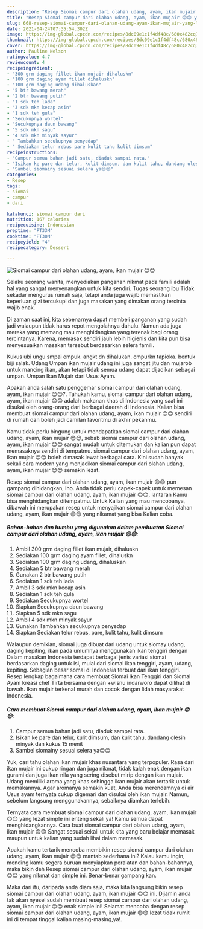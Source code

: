 ```yaml
---
description: "Resep Siomai campur dari olahan udang, ayam, ikan mujair 😊😊 yang lezat dan Mudah Dibuat"
title: "Resep Siomai campur dari olahan udang, ayam, ikan mujair 😊😊 yang lezat dan Mudah Dibuat"
slug: 668-resep-siomai-campur-dari-olahan-udang-ayam-ikan-mujair-yang-lezat-dan-mudah-dibuat
date: 2021-04-24T07:35:54.302Z
image: https://img-global.cpcdn.com/recipes/8dc09e1c1f4df48c/680x482cq70/siomai-campur-dari-olahan-udang-ayam-ikan-mujair-😊😊-foto-resep-utama.jpg
thumbnail: https://img-global.cpcdn.com/recipes/8dc09e1c1f4df48c/680x482cq70/siomai-campur-dari-olahan-udang-ayam-ikan-mujair-😊😊-foto-resep-utama.jpg
cover: https://img-global.cpcdn.com/recipes/8dc09e1c1f4df48c/680x482cq70/siomai-campur-dari-olahan-udang-ayam-ikan-mujair-😊😊-foto-resep-utama.jpg
author: Pauline Nelson
ratingvalue: 4.7
reviewcount: 4
recipeingredient:
- "300 grm daging fillet ikan mujair dihaluskn"
- "100 grm daging ayam fillet dihaluskn"
- "100 grm daging udang dihaluskan"
- "5 btr bawang merah"
- "2 btr bawang putih"
- "1 sdk teh lada"
- "3 sdk mkn kecap asin"
- "1 sdk teh gula"
- "Secukupnya wortel"
- "Secukupnya daun bawang"
- "5 sdk mkn sagu"
- "4 sdk mkn minyak sayur"
- " Tambahkan secukupnya penyedap"
- " Sediakan telur rebus pare kulit tahu kulit dimsum"
recipeinstructions:
- "Campur semua bahan jadi satu, diaduk sampai rata."
- "Isikan ke pare dan telur, kulit dimsum, dan kulit tahu, dandang olesin minyak dan kukus 15 menit"
- "Sambel siomainy sesuai selera ya😊😊"
categories:
- Resep
tags:
- siomai
- campur
- dari

katakunci: siomai campur dari 
nutrition: 167 calories
recipecuisine: Indonesian
preptime: "PT33M"
cooktime: "PT30M"
recipeyield: "4"
recipecategory: Dessert

---
```



![Siomai campur dari olahan udang, ayam, ikan mujair 😊😊](https://img-global.cpcdn.com/recipes/8dc09e1c1f4df48c/680x482cq70/siomai-campur-dari-olahan-udang-ayam-ikan-mujair-😊😊-foto-resep-utama.jpg)

Selaku seorang wanita, menyediakan panganan nikmat pada famili adalah hal yang sangat menyenangkan untuk kita sendiri. Tugas seorang ibu Tidak sekadar mengurus rumah saja, tetapi anda juga wajib memastikan keperluan gizi tercukupi dan juga masakan yang dimakan orang tercinta wajib enak.

Di zaman  saat ini, kita sebenarnya dapat membeli panganan yang sudah jadi walaupun tidak harus repot mengolahnya dahulu. Namun ada juga mereka yang memang mau menghidangkan yang terenak bagi orang tercintanya. Karena, memasak sendiri jauh lebih higienis dan kita pun bisa menyesuaikan masakan tersebut berdasarkan selera famili. 

Kukus ubi ungu smpai empuk. angkt dn dihalukan. cmpurkn tapioka. bentuk biji salak. Udang Umpan ikan mujair udang ini juga sangat jitu dan mujarob untuk mancing ikan, akan tetapi tidak semua udang dapat dijadikan sebagai umpan. Umpan Ikan Mujair dari Usus Ayam.

Apakah anda salah satu penggemar siomai campur dari olahan udang, ayam, ikan mujair 😊😊?. Tahukah kamu, siomai campur dari olahan udang, ayam, ikan mujair 😊😊 adalah makanan khas di Indonesia yang saat ini disukai oleh orang-orang dari berbagai daerah di Indonesia. Kalian bisa membuat siomai campur dari olahan udang, ayam, ikan mujair 😊😊 sendiri di rumah dan boleh jadi camilan favoritmu di akhir pekanmu.

Kamu tidak perlu bingung untuk mendapatkan siomai campur dari olahan udang, ayam, ikan mujair 😊😊, sebab siomai campur dari olahan udang, ayam, ikan mujair 😊😊 sangat mudah untuk ditemukan dan kalian pun dapat memasaknya sendiri di tempatmu. siomai campur dari olahan udang, ayam, ikan mujair 😊😊 boleh dimasak lewat berbagai cara. Kini sudah banyak sekali cara modern yang menjadikan siomai campur dari olahan udang, ayam, ikan mujair 😊😊 semakin lezat.

Resep siomai campur dari olahan udang, ayam, ikan mujair 😊😊 pun gampang dihidangkan, lho. Anda tidak perlu capek-capek untuk memesan siomai campur dari olahan udang, ayam, ikan mujair 😊😊, lantaran Kamu bisa menghidangkan ditempatmu. Untuk Kalian yang mau mencobanya, dibawah ini merupakan resep untuk menyajikan siomai campur dari olahan udang, ayam, ikan mujair 😊😊 yang nikamat yang bisa Kalian coba.

<!--inarticleads1-->

##### Bahan-bahan dan bumbu yang digunakan dalam pembuatan Siomai campur dari olahan udang, ayam, ikan mujair 😊😊:

1. Ambil 300 grm daging fillet ikan mujair, dihaluskn
1. Sediakan 100 grm daging ayam fillet, dihaluskn
1. Sediakan 100 grm daging udang, dihaluskan
1. Sediakan 5 btr bawang merah
1. Gunakan 2 btr bawang putih
1. Sediakan 1 sdk teh lada
1. Ambil 3 sdk mkn kecap asin
1. Sediakan 1 sdk teh gula
1. Sediakan Secukupnya wortel
1. Siapkan Secukupnya daun bawang
1. Siapkan 5 sdk mkn sagu
1. Ambil 4 sdk mkn minyak sayur
1. Gunakan  Tambahkan secukupnya penyedap
1. Siapkan  Sediakan telur rebus, pare, kulit tahu, kulit dimsum


Walaupun demikian, siomai juga dibuat dari udang untuk siomay udang, daging kepiting, ikan pada umumnya menggunakan ikan tenggiri dengan Dalam masakan Indonesia terdapat berbagai jenis variasi siomai berdasarkan daging untuk isi, mulai dari siomai ikan tenggiri, ayam, udang, kepiting. Sebagian besar somai di Indonesia terbuat dari ikan tenggiri. Resep lengkap bagaimana cara membuat Siomai Ikan Tenggiri dan Siomai Ayam kreasi chef Tirta bersama dengan +wisnu indarworo dapat dilihat di bawah. Ikan mujair terkenal murah dan cocok dengan lidah masyarakat Indonesia. 

<!--inarticleads2-->

##### Cara membuat Siomai campur dari olahan udang, ayam, ikan mujair 😊😊:

1. Campur semua bahan jadi satu, diaduk sampai rata.
1. Isikan ke pare dan telur, kulit dimsum, dan kulit tahu, dandang olesin minyak dan kukus 15 menit
1. Sambel siomainy sesuai selera ya😊😊


Yuk, cari tahu olahan ikan mujair khas nusantara yang terpopuler. Rasa dari ikan mujair ini cukup ringan dan juga nikmat, tidak kalah enak dengan ikan gurami dan juga ikan nila yang sering disebut mirip dengan ikan mujair. Udang memiliki aroma yang khas sehingga ikan mujair akan tertarik untuk memakannya. Agar aromanya semakin kuat, Anda bisa merendamnya di air Usus ayam ternyata cukup digemari dan disukai oleh ikan mujair. Namun, sebelum langsung menggunakannya, sebaiknya diamkan terlebih. 

Ternyata cara membuat siomai campur dari olahan udang, ayam, ikan mujair 😊😊 yang lezat simple ini enteng sekali ya! Kamu semua dapat menghidangkannya. Cara buat siomai campur dari olahan udang, ayam, ikan mujair 😊😊 Sangat sesuai sekali untuk kita yang baru belajar memasak maupun untuk kalian yang sudah lihai dalam memasak.

Apakah kamu tertarik mencoba membikin resep siomai campur dari olahan udang, ayam, ikan mujair 😊😊 mantab sederhana ini? Kalau kamu ingin, mending kamu segera buruan menyiapkan peralatan dan bahan-bahannya, maka bikin deh Resep siomai campur dari olahan udang, ayam, ikan mujair 😊😊 yang nikmat dan simple ini. Benar-benar gampang kan. 

Maka dari itu, daripada anda diam saja, maka kita langsung bikin resep siomai campur dari olahan udang, ayam, ikan mujair 😊😊 ini. Dijamin anda tak akan nyesel sudah membuat resep siomai campur dari olahan udang, ayam, ikan mujair 😊😊 enak simple ini! Selamat mencoba dengan resep siomai campur dari olahan udang, ayam, ikan mujair 😊😊 lezat tidak rumit ini di tempat tinggal kalian masing-masing,ya!.


